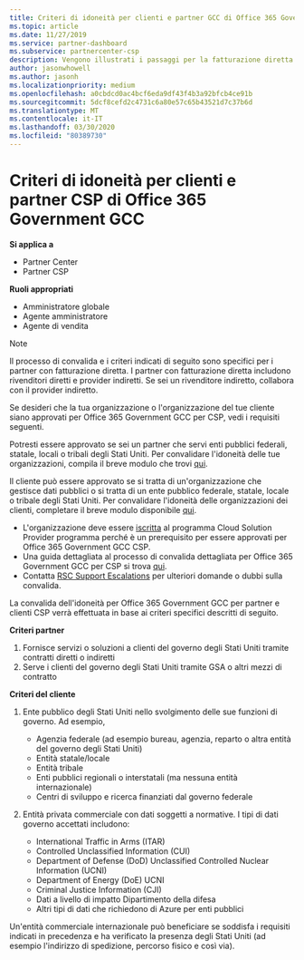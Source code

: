 ```yaml
---
title: Criteri di idoneità per clienti e partner GCC di Office 365 Government | Centro per i partner
ms.topic: article
ms.date: 11/27/2019
ms.service: partner-dashboard
ms.subservice: partnercenter-csp
description: Vengono illustrati i passaggi per la fatturazione diretta dei partner (rivenditori diretti, provider indiretti) per convalidare i partner e i clienti per Office 365 Government GCC per CSP.
author: jasonwhowell
ms.author: jasonh
ms.localizationpriority: medium
ms.openlocfilehash: a0cbdcd0ac4bcf6eda9df43f4b3a92bfcb4ce91b
ms.sourcegitcommit: 5dcf8cefd2c4731c6a80e57c65b43521d7c37b6d
ms.translationtype: MT
ms.contentlocale: it-IT
ms.lasthandoff: 03/30/2020
ms.locfileid: "80389730"
---
```

# <a name="office-365-government-gcc-for-csp-partner-and-customer-eligibility-criteria"></a>Criteri di idoneità per clienti e partner CSP di Office 365 Government GCC

**Si applica a**

-  Partner Center
-  Partner CSP

**Ruoli appropriati**

- Amministratore globale
- Agente amministratore
- Agente di vendita

>[!NOTE]
>Il processo di convalida e i criteri indicati di seguito sono specifici per i partner con fatturazione diretta. I partner con fatturazione diretta includono rivenditori diretti e provider indiretti.  Se sei un rivenditore indiretto, collabora con il provider indiretto.

Se desideri che la tua organizzazione o l'organizzazione del tue cliente siano approvati per Office 365 Government GCC per CSP, vedi i requisiti seguenti.

Potresti essere approvato se sei un partner che servi enti pubblici federali, statale, locali o tribali degli Stati Uniti. Per convalidare l'idoneità delle tue organizzazioni, compila il breve modulo che trovi [qui](https://products.office.com/government/eligibility-validation?ReqType=CSPPartner).

Il cliente può essere approvato se si tratta di un'organizzazione che gestisce dati pubblici o si tratta di un ente pubblico federale, statale, locale o tribale degli Stati Uniti. Per convalidare l'idoneità delle organizzazioni dei clienti, completare il breve modulo disponibile [qui](https://products.office.com/government/eligibility-validation?ReqType=CSPCustomer). 

-   L'organizzazione deve essere [iscritta](https://partnercenter.microsoft.com/partner/cloud-solution-provider) al programma Cloud Solution Provider programma perché è un prerequisito per essere approvati per Office 365 Government GCC CSP.
-   Una guida dettagliata al processo di convalida dettagliata per Office 365 Government GCC per CSP si trova [qui](https://go.microsoft.com/fwlink/?linkid=2007323).
-   Contatta [RSC Support Escalations](mailto:usgcce@microsoft.com) per ulteriori domande o dubbi sulla convalida.

La convalida dell'idoneità per Office 365 Government GCC per partner e clienti CSP verrà effettuata in base ai criteri specifici descritti di seguito.

**Criteri partner**
1.  Fornisce servizi o soluzioni a clienti del governo degli Stati Uniti tramite contratti diretti o indiretti
2.  Serve i clienti del governo degli Stati Uniti tramite GSA o altri mezzi di contratto

**Criteri del cliente**
1.  Ente pubblico degli Stati Uniti nello svolgimento delle sue funzioni di governo. Ad esempio,
 
    -  Agenzia federale (ad esempio bureau, agenzia, reparto o altra entità del governo degli Stati Uniti)
    -   Entità statale/locale 
    -   Entità tribale
    -   Enti pubblici regionali o interstatali (ma nessuna entità internazionale)
    -   Centri di sviluppo e ricerca finanziati dal governo federale

2.  Entità privata commerciale con dati soggetti a normative. I tipi di dati governo accettati includono: 
    -   International Traffic in Arms (ITAR)
    -   Controlled Unclassified Information (CUI)
    -   Department of Defense (DoD) Unclassified Controlled Nuclear Information (UCNI)
    -   Department of Energy (DoE) UCNI
    -   Criminal Justice Information (CJI)
    -   Dati a livello di impatto Dipartimento della difesa
    -   Altri tipi di dati che richiedono di Azure per enti pubblici

Un'entità commerciale internazionale può beneficiare se soddisfa i requisiti indicati in precedenza e ha verificato la presenza degli Stati Uniti (ad esempio l'indirizzo di spedizione, percorso fisico e così via).

